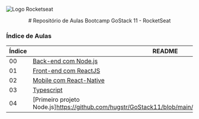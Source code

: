 ![Logo Rocketseat](https://camo.githubusercontent.com/d25397e9df01fe7882dcc1cbc96bdf052ffd7d0c/68747470733a2f2f73746f726167652e676f6f676c65617069732e636f6d2f676f6c64656e2d77696e642f626f6f7463616d702d676f737461636b2f6865616465722d6465736166696f732e706e67)

<center>
# Repositório de Aulas Bootcamp GoStack 11 - RocketSeat
</center>

### Índice de Aulas


| Índice | README |
| ------ | ------ |
| 00 | [Back-end com Node.js](https://github.com/hugstr/GoStack11/tree/main/backend_com_node/README.md) |
| 01 | [Front-end com ReactJS](https://github.com/hugstr/GoStack11/tree/main/frontend_reactjs/README.md) |
| 02 | [Mobile com React-Native](https://github.com/hugstr/GoStack11/tree/main/mobile_com_reactnative/) |
| 03 | [Typescript](https://github.com/hugstr/GoStack11/tree/main/typescript/README.md) |
| 04 | [Primeiro projeto Node.js]https://github.com/hugstr/GoStack11/blob/main/primeiro_projeto_nodejs/README.md
